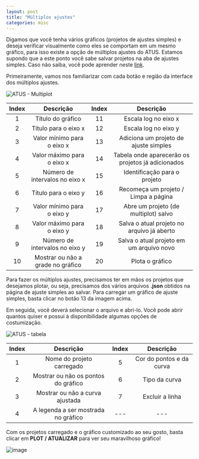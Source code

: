 ```yaml
---
layout: post
title: "Múltiplos ajustes"
categories: misc
---
```


Digamos que você tenha vários gráficos (projetos de ajustes simples) e deseja verificar visualmente como eles se comportam em um mesmo gráfico, para isso existe a opção de múltiplos ajustes do ATUS.
Estamos supondo que a este ponto você sabe salvar projetos na aba de ajustes simples. Caso não saiba, você pode aprender neste [link](https://highelodevs.github.io/Analysis-Tool-for-Undergrad-Students/misc/2021/05/14/ajuste-de-funcao.html).

Primeiramente, vamos nos familiarizar com cada botão e região da interface dos múltiplos ajustes.

![ATUS - Multiplot](https://user-images.githubusercontent.com/48266854/120737063-c7854980-c4c3-11eb-9ced-f90593dc1867.png)

|Index|Descrição|Index|Descrição|
|:---:|:-------:|:---:|:-------:|
|1|Título do gráfico|11|Escala log no eixo x|
|2|Título para o eixo x|12|Escala log no eixo y|
|3|Valor mínimo para o eixo x|13|Adiciona um projeto de ajuste simples|
|4|Valor máximo para o eixo x|14|Tabela onde aparecerão os projetos já adicionados|
|5|Número de intervalos no eixo x|15|Identificação para o projeto|
|6|Título para o eixo y|16|Recomeça um projeto / Limpa a página|
|7|Valor mínimo para o eixo y|17|Abre um projeto (de multiplot) salvo|
|8|Valor máximo para o eixo y|18|Salva o atual projeto no arquivo já aberto|
|9|Número de intervalos no eixo y|19|Salva o atual projeto em um arquivo novo|
|10|Mostrar ou não a grade no gráfico|20|Plota o gráfico|

Para fazer os múltiplos ajustes, precisamos ter em mãos os projetos que desejamos plotar, ou seja, precisamos dos vários arquivos **.json** obtidos na página de ajuste simples ao salvar. Para carregar um gráfico de ajuste simples, basta clicar no botão 13 da imagem acima.

Em seguida, você deverá selecionar o arquivo e abri-lo. Você pode abrir quantos quiser e possui à disponibilidade algumas opções de costumização.

![ATUS - tabela](https://user-images.githubusercontent.com/48266854/120738503-55623400-c4c6-11eb-9c31-1bf5e5f72606.png)

|Index|Descrição|Index|Descrição|
|:---:|:-------:|:---:|:-------:|
|1|Nome do projeto carregado|5|Cor do pontos e da curva|
|2|Mostrar ou não os pontos do gráfico|6|Tipo da curva|
|3|Mostrar ou não a curva ajustada|7|Excluir a linha|
|4|A legenda a ser mostrada no gráfico|---|---|

Com os projetos carregado e o gráfico customizado ao seu gosto, basta clicar em **PLOT / ATUALIZAR** para ver seu maravilhoso gráfico!

![image](https://user-images.githubusercontent.com/48266854/120739035-3e701180-c4c7-11eb-8099-0be59187eda4.png)

